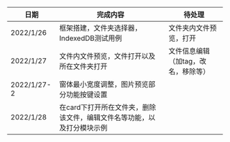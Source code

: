 日期|完成内容|待处理
---|---|---
2022/1/26|框架搭建，文件夹选择器，IndexedDB测试用例|文件夹内文件预览，打开
2022/1/27|文件内文件预览，文件打开以及所在文件夹打开|文件信息编辑（加tag，改名，移除等）
2022/1/27-2|窗体最小宽度调整，图片预览部分功能按键设置|
2022/1/28|在card下打开所在文件夹，删除该文件，编辑文件名等功能，以及打分模块示例|
